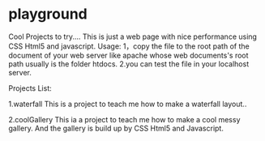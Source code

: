 # playground
Cool Projects to try....
This is just a web page with nice performance using CSS Html5 and javascript.
Usage:
1，copy the file to the root path of the document of your web server like apache whose web documents's root 
path usually is the folder htdocs.
2.you can test the file in your localhost server.

Projects List:

1.waterfall
This is a project to teach me how to make a waterfall layout..

2.coolGallery
This ia a project to teach me how to make a cool messy gallery. And the gallery is build up by CSS Html5 and Javascript.
